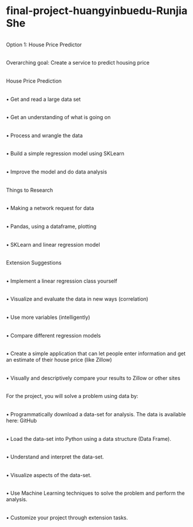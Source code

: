 # final-project-huangyinbuedu-Runjia She
######
Option 1: House Price Predictor
######
Overarching goal: Create a service to predict housing price
######
House Price Prediction
######
• Get and read a large data set
######
• Get an understanding of what is going on
######
• Process and wrangle the data
######
• Build a simple regression model using SKLearn
######
• Improve the model and do data analysis
######
Things to Research
######
• Making a network request for data
######
• Pandas, using a dataframe, plotting
######
• SKLearn and linear regression model
######
Extension Suggestions
######
• Implement a linear regression class yourself
######
• Visualize and evaluate the data in new ways (correlation)
######
• Use more variables (intelligently)
######
• Compare different regression models
######
• Create a simple application that can let people enter information and get an estimate of their house price (like Zillow)
######
• Visually and descriptively compare your results to Zillow or other sites
######
For the project, you will solve a problem using data by:
######
• Programmatically download a data-set for analysis. The data is available here: GitHub
######
• Load the data-set into Python using a data structure (Data Frame).
######
• Understand and interpret the data-set.
######
• Visualize aspects of the data-set.
######
• Use Machine Learning techniques to solve the problem and perform the analysis.
######
• Customize your project through extension tasks.